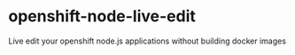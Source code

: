# openshift-node-live-edit
Live edit your openshift node.js applications without building docker images
